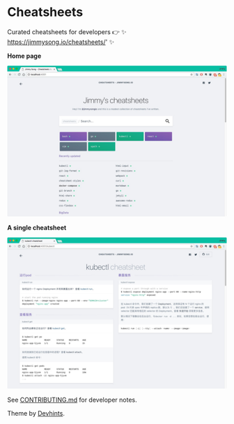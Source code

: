 # Cheatsheets

Curated cheatsheets for developers 👉 ✨ https://jimmysong.io/cheatsheets/' ✨

**Home page**

![Home Page](_docs/images/home-page.jpg)

**A single cheatsheet**

![screenshot](_docs/images/screenshot.jpg)

See [CONTRIBUTING.md](CONTRIBUTING.md) for developer notes.

Theme by [Devhints](https://devhint.io).